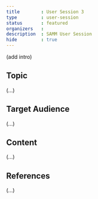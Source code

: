 ```yaml
---
title        : User Session 3
type         : user-session
status       : featured
organizers   : 
description  : SAMM User Session
hide         : true
---
```


(add intro)

## Topic

(...)

## Target Audience

(...)

## Content

(...)

## References

(...)
